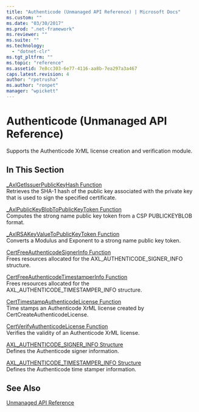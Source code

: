 ```yaml
---
title: "Authenticode (Unmanaged API Reference) | Microsoft Docs"
ms.custom: ""
ms.date: "03/30/2017"
ms.prod: ".net-framework"
ms.reviewer: ""
ms.suite: ""
ms.technology: 
  - "dotnet-clr"
ms.tgt_pltfrm: ""
ms.topic: "reference"
ms.assetid: 7e8cc303-6e77-4116-aa8b-7ea297a3a467
caps.latest.revision: 4
author: "rpetrusha"
ms.author: "ronpet"
manager: "wpickett"
---
```

# Authenticode (Unmanaged API Reference)
Supports the Authenticode XrML license creation and verification module.  
  
## In This Section  
 [_AxlGetIssuerPublicKeyHash Function](../../../../docs/framework/unmanaged-api/authenticode/axlgetissuerpublickeyhash-function.md)  
 Retrieves the SHA-1 hash of the public key associated with the private key that is used to sign the specified certificate.  
  
 [_AxlPublicKeyBlobToPublicKeyToken Function](../../../../docs/framework/unmanaged-api/authenticode/axlpublickeyblobtopublickeytoken-function.md)  
 Computes the strong name public key token from a CSP PUBLICKEYBLOB format.  
  
 [_AxlRSAKeyValueToPublicKeyToken Function](../../../../docs/framework/unmanaged-api/authenticode/axlrsakeyvaluetopublickeytoken-function.md)  
 Converts a Modulus and Exponent to a strong name public key token.  
  
 [CertFreeAuthenticodeSignerInfo Function](../../../../docs/framework/unmanaged-api/authenticode/certfreeauthenticodesignerinfo-function.md)  
 Frees resources allocated for the AXL_AUTHENTICODE_SIGNER_INFO structure.  
  
 [CertFreeAuthenticodeTimestamperInfo Function](../../../../docs/framework/unmanaged-api/authenticode/certfreeauthenticodetimestamperinfo-function.md)  
 Frees resources allocated for the AXL_AUTHENTICODE_TIMESTAMPER_INFO structure.  
  
 [CertTimestampAuthenticodeLicense Function](../../../../docs/framework/unmanaged-api/authenticode/certtimestampauthenticodelicense-function.md)  
 Time stamps an Authenticode XrML license created by CertCreateAuthenticodeLicense.  
  
 [CertVerifyAuthenticodeLicense Function](../../../../docs/framework/unmanaged-api/authenticode/certverifyauthenticodelicense-function.md)  
 Verifies the validity of an Authenticode XrML license.  
  
 [AXL_AUTHENTICODE_SIGNER_INFO Structure](../../../../docs/framework/unmanaged-api/authenticode/axl-authenticode-signer-info-structure.md)  
 Defines the Authenticode signer information.  
  
 [AXL_AUTHENTICODE_TIMESTAMPER_INFO Structure](../../../../docs/framework/unmanaged-api/authenticode/axl-authenticode-timestamper-info-structure.md)  
 Defines the Authenticode time stamper information.  
  
## See Also  
 [Unmanaged API Reference](../../../../docs/framework/unmanaged-api/index.md)